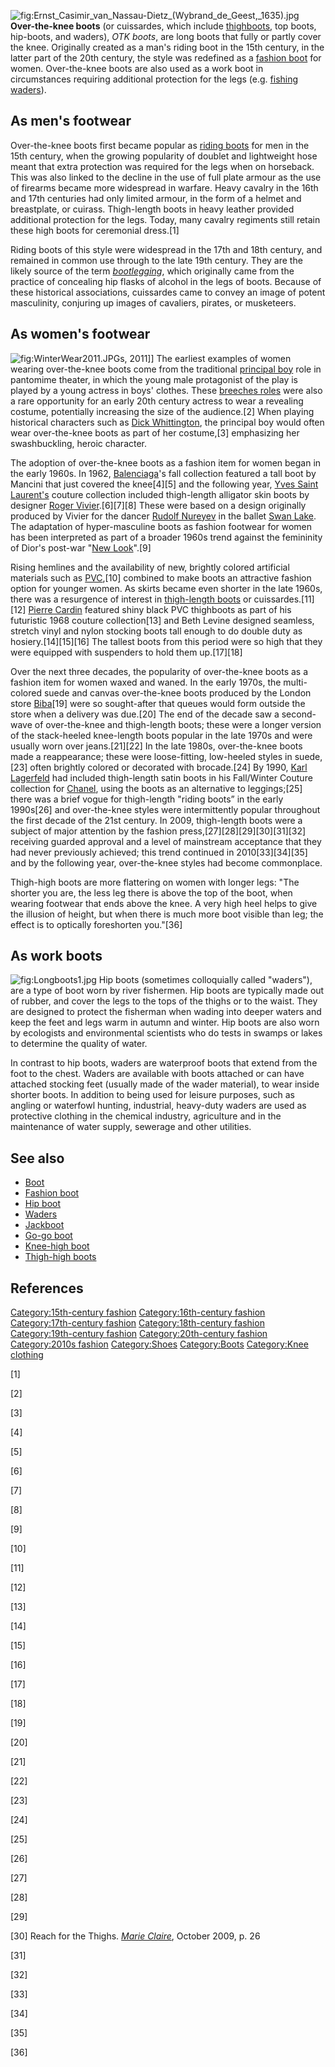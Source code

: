 ![](Ernst_Casimir_van_Nassau-Dietz_(Wybrand_de_Geest,_1635).jpg "fig:Ernst_Casimir_van_Nassau-Dietz_(Wybrand_de_Geest,_1635).jpg")
**Over-the-knee boots** (or cuissardes, which include
[thighboots](thighboots "wikilink"), top boots, hip-boots, and waders),
*OTK boots*, are long boots that fully or partly cover the knee.
Originally created as a man's riding boot in the 15th century, in the
latter part of the 20th century, the style was redefined as a [fashion
boot](fashion_boot "wikilink") for women. Over-the-knee boots are also
used as a work boot in circumstances requiring additional protection for
the legs (e.g. [fishing waders](Waders_(footwear) "wikilink")).

## As men's footwear

Over-the-knee boots first became popular as [riding
boots](riding_boots "wikilink") for men in the 15th century, when the
growing popularity of doublet and lightweight hose meant that extra
protection was required for the legs when on horseback. This was also
linked to the decline in the use of full plate armour as the use of
firearms became more widespread in warfare. Heavy cavalry in the 16th
and 17th centuries had only limited armour, in the form of a helmet and
breastplate, or cuirass. Thigh-length boots in heavy leather provided
additional protection for the legs. Today, many cavalry regiments still
retain these high boots for ceremonial dress.[1]

Riding boots of this style were widespread in the 17th and 18th century,
and remained in common use through to the late 19th century. They are
the likely source of the term
*[bootlegging](wikt:bootlegging "wikilink")*, which originally came from
the practice of concealing hip flasks of alcohol in the legs of boots.
Because of these historical associations, cuissardes came to convey an
image of potent masculinity, conjuring up images of cavaliers, pirates,
or musketeers.

## As women's footwear

![](WinterWear2011.JPG "fig:WinterWear2011.JPG")s, 2011\]\] The earliest
examples of women wearing over-the-knee boots come from the traditional
[principal boy](principal_boy "wikilink") role in pantomime theater, in
which the young male protagonist of the play is played by a young
actress in boys' clothes. These [breeches
roles](breeches_role "wikilink") were also a rare opportunity for an
early 20th century actress to wear a revealing costume, potentially
increasing the size of the audience.[2] When playing historical
characters such as [Dick Whittington](Richard_Whittington "wikilink"),
the principal boy would often wear over-the-knee boots as part of her
costume,[3] emphasizing her swashbuckling, heroic character.

The adoption of over-the-knee boots as a fashion item for women began in
the early 1960s. In 1962, [Balenciaga](Balenciaga "wikilink")'s fall
collection featured a tall boot by Mancini that just covered the
knee[4][5] and the following year, [Yves Saint
Laurent's](Yves_Saint_Laurent_(designer) "wikilink") couture collection
included thigh-length alligator skin boots by designer [Roger
Vivier](Roger_Vivier "wikilink").[6][7][8] These were based on a design
originally produced by Vivier for the dancer [Rudolf
Nureyev](Rudolf_Nureyev "wikilink") in the ballet [Swan
Lake](Swan_Lake "wikilink"). The adaptation of hyper-masculine boots as
fashion footwear for women has been interpreted as part of a broader
1960s trend against the femininity of Dior's post-war "[New
Look](Christian_Dior_S.A.#The_"New_Look" "wikilink")".[9]

Rising hemlines and the availability of new, brightly colored artificial
materials such as [PVC](PVC "wikilink"),[10] combined to make boots an
attractive fashion option for younger women. As skirts became even
shorter in the late 1960s, there was a resurgence of interest in
[thigh-length boots](thigh-length_boots "wikilink") or
cuissardes.[11][12] [Pierre Cardin](Pierre_Cardin "wikilink") featured
shiny black PVC thighboots as part of his futuristic 1968 couture
collection[13] and Beth Levine designed seamless, stretch vinyl and
nylon stocking boots tall enough to do double duty as
hosiery.[14][15][16] The tallest boots from this period were so high
that they were equipped with suspenders to hold them up.[17][18]

Over the next three decades, the popularity of over-the-knee boots as a
fashion item for women waxed and waned. In the early 1970s, the
multi-colored suede and canvas over-the-knee boots produced by the
London store [Biba](Biba "wikilink")[19] were so sought-after that
queues would form outside the store when a delivery was due.[20] The end
of the decade saw a second-wave of over-the-knee and thigh-length boots;
these were a longer version of the stack-heeled knee-length boots
popular in the late 1970s and were usually worn over jeans.[21][22] In
the late 1980s, over-the-knee boots made a reappearance; these were
loose-fitting, low-heeled styles in suede,[23] often brightly colored or
decorated with brocade.[24] By 1990, [Karl
Lagerfeld](Karl_Lagerfeld "wikilink") had included thigh-length satin
boots in his Fall/Winter Couture collection for
[Chanel](Chanel "wikilink"), using the boots as an alternative to
leggings;[25] there was a brief vogue for thigh-length "riding boots” in
the early 1990s[26] and over-the-knee styles were intermittently popular
throughout the first decade of the 21st century. In 2009, thigh-length
boots were a subject of major attention by the fashion
press,[27][28][29][30][31][32] receiving guarded approval and a level of
mainstream acceptance that they had never previously achieved; this
trend continued in 2010[33][34][35] and by the following year,
over-the-knee styles had become commonplace.

Thigh-high boots are more flattering on women with longer legs: "The
shorter you are, the less leg there is above the top of the boot, when
wearing footwear that ends above the knee. A very high heel helps to
give the illusion of height, but when there is much more boot visible
than leg; the effect is to optically foreshorten you."[36]

## As work boots

![](Longboots1.jpg "fig:Longboots1.jpg") Hip boots (sometimes
colloquially called "waders"), are a type of boot worn by river
fishermen. Hip boots are typically made out of rubber, and cover the
legs to the tops of the thighs or to the waist. They are designed to
protect the fisherman when wading into deeper waters and keep the feet
and legs warm in autumn and winter. Hip boots are also worn by
ecologists and environmental scientists who do tests in swamps or lakes
to determine the quality of water.

In contrast to hip boots, waders are waterproof boots that extend from
the foot to the chest. Waders are available with boots attached or can
have attached stocking feet (usually made of the wader material), to
wear inside shorter boots. In addition to being used for leisure
purposes, such as angling or waterfowl hunting, industrial, heavy-duty
waders are used as protective clothing in the chemical industry,
agriculture and in the maintenance of water supply, sewerage and other
utilities.

## See also

-   [Boot](Boot "wikilink")
-   [Fashion boot](Fashion_boot "wikilink")
-   [Hip boot](Hip_boot "wikilink")
-   [Waders](Waders_(footwear) "wikilink")
-   [Jackboot](Jackboot "wikilink")
-   [Go-go boot](Go-go_boot "wikilink")
-   [Knee-high boot](Knee-high_boot "wikilink")
-   [Thigh-high boots](Thigh-high_boots "wikilink")

## References

[Category:15th-century
fashion](Category:15th-century_fashion "wikilink")
[Category:16th-century
fashion](Category:16th-century_fashion "wikilink")
[Category:17th-century
fashion](Category:17th-century_fashion "wikilink")
[Category:18th-century
fashion](Category:18th-century_fashion "wikilink")
[Category:19th-century
fashion](Category:19th-century_fashion "wikilink")
[Category:20th-century
fashion](Category:20th-century_fashion "wikilink") [Category:2010s
fashion](Category:2010s_fashion "wikilink")
[Category:Shoes](Category:Shoes "wikilink")
[Category:Boots](Category:Boots "wikilink") [Category:Knee
clothing](Category:Knee_clothing "wikilink")

[1]

[2]

[3]

[4]

[5]

[6]

[7]

[8]

[9]

[10]

[11]

[12]

[13]

[14]

[15]

[16]

[17]

[18]

[19]

[20]

[21]

[22]

[23]

[24]

[25]

[26]

[27]

[28]

[29]

[30] Reach for the Thighs. *[Marie Claire](Marie_Claire "wikilink")*,
October 2009, p. 26

[31]

[32]

[33]

[34]

[35]

[36]